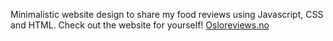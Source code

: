 Minimalistic website design to share my food reviews using Javascript, CSS and HTML. 
Check out the website for yourself! [Osloreviews.no](https://Osloreviews.no)
